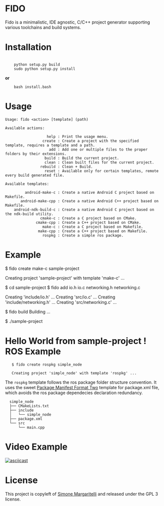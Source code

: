 FIDO
==

Fido is a minimalistic, IDE agnostic, C/C++ project generator supporting various toolchains
and build systems.

# Installation
```

    python setup.py build
    sudo python setup.py install
```
**or**
```
    bash install.bash
```

Usage
==

    Usage: fido <action> [template] (path)

    Available actions:

                       help : Print the usage menu.
                     create : Create a project with the specified template, requires a template and a path.
                        add : Add one or multiple files to the proper folders by their extensions.
                      build : Build the current project.
                      clean : Clean built files for the current project.
                    rebuild : Clean + Build.
                      reset : Available only for certain templates, remote every build generated file.

    Available templates:

             android-make-c : Create a native Android C project based on Makefile.
           android-make-cpp : Create a native Android C++ project based on Makefile.
        android-ndk-build-c : Create a native Android C project based on the ndk-build utility.
                    cmake-c : Create a C project based on CMake.
                  cmake-cpp : Create a C++ project based on CMake.
                     make-c : Create a C project based on Makefile.
                   make-cpp : Create a C++ project based on Makefile.
                     rospkg : Create a simple ros package.


Example
==

  $ fido create make-c sample-project

  Creating project 'sample-project' with template 'make-c' ...

  $ cd sample-project
  $ fido add io.h io.c networking.h networking.c

  Creating 'include/io.h' ...
  Creating 'src/io.c' ...
  Creating 'include/networking.h' ...
  Creating 'src/networking.c' ...

  $ fido build
  Building ...

  $ ./sample-project

  Hello World from sample-project !
ROS Example
==
       $ fido create rospkg simple_node

       Creating project 'simple_node' with template 'rospkg' ...

The `rospkg` template follows the ros package folder structure convention. It uses the sweet [Package Manifest Format Two](http://www.ros.org/reps/rep-0140.html) template for package.xml file, which avoids the ros package dependecies declaration redundancy.
```      
  simple_node
  ├── CMakeLists.txt
  ├── include
  │   └── simple_node
  ├── package.xml
  └── src
      └── main.cpp
```

Video Example
==

[![asciicast](https://asciinema.org/a/8te8gnp36ii7iypj2j1eg5b6m.png)](https://asciinema.org/a/8te8gnp36ii7iypj2j1eg5b6m)

License
==

This project is copyleft of [Simone Margaritelli](http://www.evilsocket.net/) and released under the GPL 3 license.
